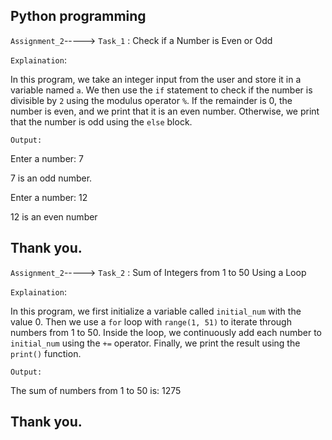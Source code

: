 Python programming
---------------------------------------------------------------------------------------------------------------------------------------------------------------------

`Assignment_2`-----> `Task_1` : Check if a Number is Even or Odd

`Explaination`: 

In this program, we take an integer input from the user and store it in a variable named `a`.
We then use the `if` statement to check if the number is divisible by `2` using the modulus operator `%`.
If the remainder is 0, the number is even, and we print that it is an even number.
Otherwise, we print that the number is odd using the `else` block.

`Output:`

Enter a number: 7

7 is an odd number.

Enter a number: 12

12 is an even number

Thank you.
---------------------------------------------------------------------------------------------------------------------------------------------------------------------------------------------------------------------

`Assignment_2`-----> `Task_2` : Sum of Integers from 1 to 50 Using a Loop

`Explaination`: 

In this program, we first initialize a variable called `initial_num` with the value 0.
Then we use a `for` loop with `range(1, 51)` to iterate through numbers from 1 to 50.
Inside the loop, we continuously add each number to `initial_num` using the `+=` operator.
Finally, we print the result using the `print()` function.

`Output:`

The sum of numbers from 1 to 50 is: 1275

Thank you.
---------------------------------------------------------------------------------------------------------------------------------------------------------------------------------------------------------------------
